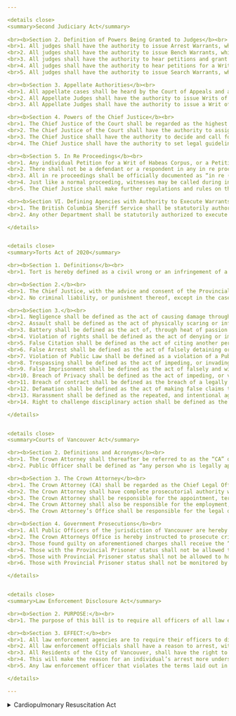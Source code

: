 ```yaml
---

<details close>
<summary>Second Judiciary Act</summary>
  
<br><b>Section 2. Definition of Powers Being Granted to Judges</b><br>
<br>1. All judges shall have the authority to issue Arrest Warrants, which shall be defined as an order to Law Enforcement or to those authorized by statute to execute arrest warrants to take a particular person, or persons into custody.
<br>2. All judges shall have the authority to issue Bench Warrants, which shall be defined as an order to Law Enforcement or to those authorized by statute to execute bench warrants to compel a particular person, or persons to appear before a Court of Law.
<br>3. All judges shall have the authority to hear petitions and grant petitions for a Writ of Mandamus, which shall have force-of-Law authority to compel a government entity to correct an illegal action relevant to the case at hand.
<br>4. All judges shall have the authority to hear petitions for a Writ of Habeas Corpus, and grant Habeas Corpus in the form of emergency relief.
<br>5. All judges shall have the authority to issue Search Warrants, which shall be defined as an order to Law Enforcement or to those authorized by statute to execute search warrants to search or seize the property of a person or persons.

<br><b>Section 3. Appellate Authorities</b><br>
<br>1. All appellate cases shall be heard by the Court of Appeals and any Judge and Justice thereof. 
<br>2. All Appellate Judges shall have the authority to issue Writs of Certiorari, and then subsequently hear appeal cases.
<br>3. All Appellate Judges shall have the authority to issue a Writ of Error and overturn, or affirm the decision or ruling of a previous court, whether on a question of law, or a question of fact.

<br><b>Section 4. Powers of the Chief Justice</b><br>
<br>1. The Chief Justice of the Court shall be regarded as the highest legal officer within the jurisdiction. He or she shall have the ultimate authority to affirm or overturn the ruling or decision of an inferior court.
<br>2. The Chief Justice of the Court shall have the authority to assign Judges to cases, and resolve disputes between Judges.
<br>3. The Chief Justice shall have the authority to decide and call for the voting of internal matters within the Court.
<br>4. The Chief Justice shall have the authority to set legal guidelines that are not already covered by statute or law within the legal system.

<br><b>Section 5. In Re Proceedings</b><br>
<br>1. Any individual Petition for a Writ of Habeas Corpus, or a Petition to Expunge an Arrest Record shall be regarded as an in re proceeding.
<br>2. There shall not be a defendant or a respondent in any in re proceedings, unless any interested authority contests the outcome of an in re proceeding. 
<br>3. All in re proceedings shall be officially documented as “in re (name of person or entity petitioning for an action.)”
<br>4. Just like a normal proceeding, witnesses may be called during in re proceedings.
<br>5. The Chief Justice shall make further regulations and rules on the procedure of in re proceedings.

<br><b>Section VI. Defining Agencies with Authority to Execute Warrants</b><br>
<br>1. The British Columbia Sheriff Service shall be statutorily authorized to execute all Bench, Search, and Arrest Warrants, and this shall be the priority of the Service.
<br>2. Any other Department shall be statutorily authorized to execute all bench, search, and arrest warrants, however this shall not be the priority.

</details>


<details close>
<summary>Torts Act of 2020</summary>

<br><b>Section 1. Definitions</b><br>
<br>1. Tort is hereby defined as a civil wrong or an infringement of a given right, where damages may arise out of it.

<br><b>Section 2.</b><br>
<br>1. The Chief Justice, with the advice and consent of the Provincial Bench, may amend, and add new civil torts, and amend the definition thereof.
<br>2. No criminal liability, or punishment thereof, except in the case of Civil Contempt, shall arise out of a tort.

<br><b>Section 3.</b><br>
<br>1. Negligence shall be defined as the act of causing damage through neglect, or causing damage by failure to do what is socially, and legally, expectable of a person.
<br>2. Assault shall be defined as the act of physically scaring or inflicting lasting damage on another person.
<br>3. Battery shall be defined as the act of, through heat of passion and adequate provocation, harming, through negligence and unawareness of the probability of inflicting lasting damage or physically scaring, another person.
<br>4. Violation of rights shall be defined as the act of denying or impeding a person's rights, that right which has been established through Statute or socially established common law.
<br>5. False Citation shall be defined as the act of citing another person, for a considerable sum of Canadian Dollars, for false or illegitimate and unjustifiable reasons.
<br>6. False Arrest shall be defined as the act of falsely detaining or arresting another person, for false, or illegitimate and unjustifiable reasons.
<br>7. Violation of Public Law shall be defined as a violation of a Public Law established through Statute.
<br>8. Trespassing shall be defined as the act of impeding, or invading on another’s property, with malicious or criminal intent, and causing damage therewith. 
<br>9. False Imprisonment shall be defined as the act of falsely and with great mental or physical harm and distress to the victim, imprisoning or confining a person thereof.
<br>10. Breach of Privacy shall be defined as the act of impeding, or violating on another person’s fundamental right to privacy, where privacy is expected.
<br>11. Breach of contract shall be defined as the breach of a legally binding contract, or the negligence or intent to not abide by the terms thereof.
<br>12. Defamation shall be defined as the act of making false claims that are damaging to the public reputation of a person or entity.
<br>13. Harassment shall be defined as the repeated, and intentional aggravated intimidation or pressure of another person.
<br>14. Right to challenge disciplinary action shall be defined as the act to contest, in a court of law, a termination or other disciplinary action, made within a Public Agency.

</details>


<details close>
<summary>Courts of Vancouver Act</summary>

<br><b>Section 2. Definitions and Acronyms</b><br>
<br>1. The Crown Attorney shall thereafter be referred to as the “CA” or “CA.” 
<br>2. Public Officer shall be defined as “any person who is legally appointed to perform duties on behalf of the government.”

<br><b>Section 3. The Crown Attorney</b><br>
<br>1. The Crown Attorney (CA) shall be regarded as the Chief Legal Officer of the provincial authority of Vancouver.
<br>2. The Crown Attorney shall have complete prosecutorial authority within the jurisdiction, including the authority to decline to prosecute.
<br>3. The Crown Attorney shall be responsible for the appointment, termination of employment, and upkeep of a number of Assistant Crown Attorney’s for Vancouver. The number of Assistant Crown Attorneys shall be managed by the Crown Attorney.
<br>4. The Crown Attorney shall also be responsible for the employment, termination of employment, and upkeep of a number of Public Defenders to serve as pro bono defense litigators.
<br>5. The Crown Attorney’s Office shall be responsible for the legal defense of Public Officers in Civil Litigations wherein the Public Officer is under suit for the performance of their duties.

<br><b>Section 4. Government Prosecutions</b><br>
<br>1. All Public Officers of the jurisdiction of Vancouver are hereby instructed to record crimes when possible.
<br>2. The Crown Attorneys Office is hereby instructed to prosecute crimes recorded by Public Officers of Vancouver on behalf of the Crown.
<br>3. Those found guilty on aforementioned charges shall receive the “Provincial Prisoner” Status. Those with Provincial Prisoner status shall not be allowed to receive employment within a Public Agency for the period of prisoner status thereof and an additional 1 month afterwards.
<br>4. Those with the Provincial Prisoner status shall not be allowed to carry a firearm, and those found in violation thereof shall be arrested.
<br>5. Those with Provincial Prisoner status shall not be allowed to hold any Public Office for the period of Prisoner status thereof and an additional 2 months.
<br>6. Those with Provincial Prisoner status shall not be monitored by the Covert Intercept Unit or any other Criminal Investigations Division for evidence of gang activity.

</details>


<details close>
<summary>Law Enforcement Disclosure Act</summary>

<br><b>Section 2. PURPOSE:</b><br>
<br>1. The purpose of this bill is to require all officers of all law enforcement entities to disclose the reason for a detainment/arrest to a suspect before imprisonment. (VPD, RCMP, BCSS, PC, ERT, CIU, CFMP, etc.)

<br><b>Section 3. EFFECT:</b><br>
<br>1. All law enforcement agencies are to require their officers to disclose the charges that a suspect is receiving prior to imprisonment.
<br>2. All law enforcement officials shall have a reason to arrest, with a proper charge.
<br>3. All Residents of the City of Vancouver, shall have the right to know what they’re being detained/arrested for without further discussion.
<br>4. This will make the reason for an individual’s arrest more understandable to them.
<br>5. Any law enforcement officer that violates the terms laid out in this act are to be subject to a departmental board hearing, at which punitive measures will be laid out based on the case.

</details>

---
```


<details close>
<summary>Cardiopulmonary Resuscitation Act</summary>

<br><b>Article 1. Definitions</b><br>
<br><b>Section 1. In this act:</b><br>
<br>1. “Cardiopulmonary Resuscitation” or “CPR” is defined as; a lifesaving procedure used to pump blood throughout the body when an individual has entered into Cardiac Arrest.
<br>2. “Automated External Defibrillator” or “AED” is defined as; a medical device used to deliver a shock to the patient’s heart in an attempt to restart the heart and achieve a ROSC.
<br>3. “The Good Samaritan Act of 2021” is defined as; [The Good Samaritan Act of 2021](https://docs.google.com/document/d/1r-ih5hvt22csilTlrHSkZ4kS8soVkJzkBPOuemMb3C8/edit)
<br>4. “British Columbia Ambulance Service” or “BCAS” is defined as; [British Columbia Ambulance Service](https://www.roblox.com/groups/7503211/British-Columbia-Ambulance-Service-Vancouver#!/about)
<br>5. “Vancouver Fire Department” or “VFD” is defined as; [Vancouver Fire Department](https://www.roblox.com/groups/5530436/Vancouver-Fire-Department-VFD#!/about)
<br>6. “VFD Employee” is defined as; any employee that has completed VFD academy and possesses an active EMT-B medical certification.
<br>7. “BCAS Employee” is defined as; any employee that has completed BCAS academy and possesses an active EMT-P medical certification.
<br>8. “Recognition of Life Extinct” or “ROLE” is defined as; a medical term used to recognize the extinction of a patient’s life.
<br>9. “Return of Spontaneous Circulation” or “ROSC” is defined as; when a pulse is restored.
<br>10. “Compression” is defined as; the act of compressing the chest of the patient inwards about 2 inches in order to attempt to gain a ROSC.
<br>11. “Rescue Breath” is defined as; a life saving breath given to a patient through the mouth of a conscious person  in order to attempt to get the patient to breathe again on his or her own.

<br><b>Article 2 Legislative Text</b><br>
<br><b>Section 1. The Good Samaritan Act of 2021</b><br>
<br>1. Section I, Subsection 3 of the Good Samaritan Act of 2021 states; “3. An individual, who in good faith administers CPR/AED on a patient at the scene of an emergency may not be charged with a crime.
<br>1.1 This will not be changed, but is simply being included in this document.

<br><b>Section 2. Cardiopulmonary Resuscitation</b><br>
<br>1. A set of CPR consists of 30 compressions followed by 2 rescue breaths.
<br>2. When a BCAS Employee or a VFD Employee arrives on scene and the patient is in Cardiac Arrest upon arrival, the following procedures shall take place in order:
<br>2.1. BCAS or VFD shall take over.
<br>2.1.1. If VFD is the only department online, VFD shall immediately take over CPR once the person currently giving CPR finishes their set of CPR.
<br>2.1.2. If BCAS is online, BCAS shall take over CPR once the person currently giving CPR finishes their set of CPR. 
<br>2.1.3. If VFD arrives on scene before BCAS and the person currently giving CPR finishes their set before BCAS arrives, VFD shall take over CPR until BCAS arrives. Upon the arrival of BCAS, the VFD Employee currently giving CPR shall allow BCAS to give CPR.
<br>2.2. BCAS or VFD shall perform one (1) set of CPR before administering an AED unless the patient has been in Cardiac Arrest for five (5) or more minutes before they arrived.
<br>2.2.1. If the AED does not advise shock, CPR shall be continued and the AED should be used to check for a shockable rhythm between each set of CPR. If a shockable rhythm appears, a shock shall be delivered.
<br>3. When a BCAS Employee of VFD Employee arrives on a scene and Cardiac Arrest begins while they are on scene, the following procedures shall take place in order:
<br>3.1. BCAS or VFD shall begin CPR.
<br>3.1.1. If VFD is the only department online, VFD shall begin CPR.
<br>3.1.2. If BCAS is on scene, BCAS shall begin CPR.
<br>3.1.3. If Cardiac Arrest begins before BCAS arrives on scene and while VFD is on scene, VFD shall begin CPR and BCAS shall take over once they arrive and once the person giving CPR upon BCAS’s arrival finishes their set.
<br>3.2. BCAS or VFD shall perform one (1) set of CPR before administering an AED.
<br>3.2.1. If the AED does not advise shock, CPR shall be continued and the AED should be used to check for a shockable rhythm between each set of CPR. If a shockable rhythm appears, a shock shall be delivered.
<br>4. If ROLE shall be called according to Section 1, Subsection 5, ROLE shall be called by BCAS, unless none is online, in which case VFD would call ROLE.
<br>5. ROLE shall be called once;
<br>5.1. Five (5) unsuccessful shocks have been delivered to patient, or
<br>5.2. CPR has continued for ten (10) minutes in real time, and
<br>5.3. No ROSC has been achieved.
<br>6. CPR shall cease upon achieving a ROSC.

</details>

<br>
<br>
